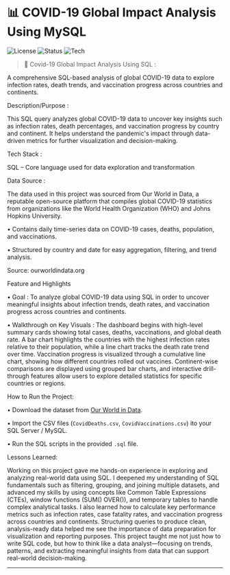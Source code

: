 # 📊 COVID-19 Global Impact Analysis Using MySQL

![License](https://img.shields.io/badge/license-MIT-blue.svg)
![Status](https://img.shields.io/badge/project-live-brightgreen)
![Tech](https://img.shields.io/badge/built%20with-MySQL-blue)

> 🚀 Covid-19 Global Impact Analysis Using SQL :

A comprehensive SQL-based analysis of global COVID-19 data to explore infection rates, death trends, and vaccination progress across countries and continents.

Description/Purpose :

This SQL query analyzes global COVID-19 data to uncover key insights such as infection rates, death percentages, and vaccination progress by country and continent. It helps understand the pandemic's impact through data-driven metrics for further visualization and decision-making.

Tech Stack :

SQL – Core language used for data exploration and transformation

Data Source :

The data used in this project was sourced from Our World in Data, a reputable open-source platform that compiles global COVID-19 statistics from organizations like the World Health Organization (WHO) and Johns Hopkins University.

• Contains daily time-series data on COVID-19 cases, deaths, population, and vaccinations.

• Structured by country and date for easy aggregation, filtering, and trend analysis.

Source: ourworldindata.org 

Feature and Highlights

• Goal :
To analyze global COVID-19 data using SQL in order to uncover meaningful insights about infection trends, death rates, and vaccination progress across countries and continents.

• Walkthrough on Key Visuals :
The dashboard begins with high-level summary cards showing total cases, deaths, vaccinations, and global death rate. A bar chart highlights the countries with the highest infection rates relative to their population, while a line chart tracks the death rate trend over time. Vaccination progress is visualized through a cumulative line chart, showing how different countries rolled out vaccines. Continent-wise comparisons are displayed using grouped bar charts, and interactive drill-through features allow users to explore detailed statistics for specific countries or regions.

How to Run the Project:

• Download the dataset from [Our World in Data](https://ourworldindata.org/covid-deaths).

• Import the CSV files (`CovidDeaths.csv`, `CovidVaccinations.csv`) ito your SQL Server / MySQL.

• Run the SQL scripts in the provided `.sql` file.

Lessons Learned: 

Working on this project gave me hands-on experience in exploring and analyzing real-world data using SQL. I deepened my understanding of SQL fundamentals such as filtering, grouping, and joining multiple datasets, and advanced my skills by using concepts like Common Table Expressions (CTEs), window functions (SUM() OVER()), and temporary tables to handle complex analytical tasks. I also learned how to calculate key performance metrics such as infection rates, case fatality rates, and vaccination progress across countries and continents. Structuring queries to produce clean, analysis-ready data helped me see the importance of data preparation for visualization and reporting purposes. This project taught me not just how to write SQL code, but how to think like a data analyst—focusing on trends, patterns, and extracting meaningful insights from data that can support real-world decision-making.


---
